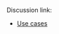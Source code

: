 <h>Discussion link: </h>
<ul>
  <li>
    <a href="https://docs.google.com/spreadsheets/d/1w8GUj0pu5FNgmeGO1KYODkz2X5bLDVkiAIimmVITFNc/edit?usp=sharing">Use cases</a>
  </li>
</ul>
